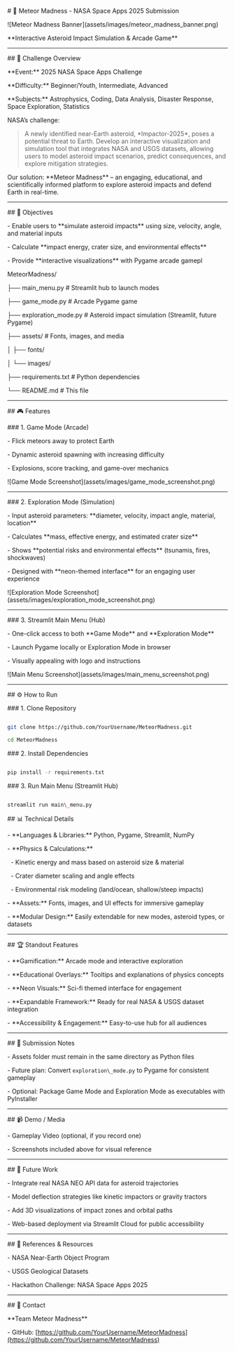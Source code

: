 \# 🌌 Meteor Madness - NASA Space Apps 2025 Submission



!\[Meteor Madness Banner](assets/images/meteor\_madness\_banner.png)



\*\*Interactive Asteroid Impact Simulation \& Arcade Game\*\*



---



\## 🚀 Challenge Overview



\*\*Event:\*\* 2025 NASA Space Apps Challenge  

\*\*Difficulty:\*\* Beginner/Youth, Intermediate, Advanced  

\*\*Subjects:\*\* Astrophysics, Coding, Data Analysis, Disaster Response, Space Exploration, Statistics  



NASA’s challenge:  

> A newly identified near-Earth asteroid, \*Impactor-2025\*, poses a potential threat to Earth. Develop an interactive visualization and simulation tool that integrates NASA and USGS datasets, allowing users to model asteroid impact scenarios, predict consequences, and explore mitigation strategies.



Our solution: \*\*Meteor Madness\*\* – an engaging, educational, and scientifically informed platform to explore asteroid impacts and defend Earth in real-time.



---



\## 🎯 Objectives



\- Enable users to \*\*simulate asteroid impacts\*\* using size, velocity, angle, and material inputs  

\- Calculate \*\*impact energy, crater size, and environmental effects\*\*  

\- Provide \*\*interactive visualizations\*\* with Pygame arcade gamepl


MeteorMadness/

├── main\_menu.py # Streamlit hub to launch modes

├── game\_mode.py # Arcade Pygame game

├── exploration\_mode.py # Asteroid impact simulation (Streamlit, future Pygame)

├── assets/ # Fonts, images, and media

│ ├── fonts/

│ └── images/

├── requirements.txt # Python dependencies

└── README.md # This file



---



\## 🎮 Features



\### 1. Game Mode (Arcade)



\- Flick meteors away to protect Earth  

\- Dynamic asteroid spawning with increasing difficulty  

\- Explosions, score tracking, and game-over mechanics  



!\[Game Mode Screenshot](assets/images/game\_mode\_screenshot.png)



---



\### 2. Exploration Mode (Simulation)



\- Input asteroid parameters: \*\*diameter, velocity, impact angle, material, location\*\*  

\- Calculates \*\*mass, effective energy, and estimated crater size\*\*  

\- Shows \*\*potential risks and environmental effects\*\* (tsunamis, fires, shockwaves)  

\- Designed with \*\*neon-themed interface\*\* for an engaging user experience  



!\[Exploration Mode Screenshot](assets/images/exploration\_mode\_screenshot.png)



---



\### 3. Streamlit Main Menu (Hub)



\- One-click access to both \*\*Game Mode\*\* and \*\*Exploration Mode\*\*  

\- Launch Pygame locally or Exploration Mode in browser  

\- Visually appealing with logo and instructions  



!\[Main Menu Screenshot](assets/images/main\_menu\_screenshot.png)



---



\## ⚙️ How to Run



\### 1. Clone Repository

```bash

git clone https://github.com/YourUsername/MeteorMadness.git

cd MeteorMadness

```



\### 2. Install Dependencies



```bash

pip install -r requirements.txt

```



\### 3. Run Main Menu (Streamlit Hub)



```bash

streamlit run main\_menu.py

```







\## 📊 Technical Details



\- \*\*Languages \& Libraries:\*\* Python, Pygame, Streamlit, NumPy  

\- \*\*Physics \& Calculations:\*\*

&nbsp; - Kinetic energy and mass based on asteroid size \& material  

&nbsp; - Crater diameter scaling and angle effects  

&nbsp; - Environmental risk modeling (land/ocean, shallow/steep impacts)  

\- \*\*Assets:\*\* Fonts, images, and UI effects for immersive gameplay  

\- \*\*Modular Design:\*\* Easily extendable for new modes, asteroid types, or datasets  



---



\## 🏆 Standout Features



\- \*\*Gamification:\*\* Arcade mode and interactive exploration  

\- \*\*Educational Overlays:\*\* Tooltips and explanations of physics concepts  

\- \*\*Neon Visuals:\*\* Sci-fi themed interface for engagement  

\- \*\*Expandable Framework:\*\* Ready for real NASA \& USGS dataset integration  

\- \*\*Accessibility \& Engagement:\*\* Easy-to-use hub for all audiences  



---



\## 📂 Submission Notes



\- Assets folder must remain in the same directory as Python files  

\- Future plan: Convert `exploration\_mode.py` to Pygame for consistent gameplay  

\- Optional: Package Game Mode and Exploration Mode as executables with PyInstaller  



---



\## 📹 Demo / Media



\- Gameplay Video (optional, if you record one)  

\- Screenshots included above for visual reference  



---



\## 🔮 Future Work



\- Integrate real NASA NEO API data for asteroid trajectories  

\- Model deflection strategies like kinetic impactors or gravity tractors  

\- Add 3D visualizations of impact zones and orbital paths  

\- Web-based deployment via Streamlit Cloud for public accessibility  



---



\## 📝 References \& Resources



\- NASA Near-Earth Object Program  

\- USGS Geological Datasets  

\- Hackathon Challenge: NASA Space Apps 2025  



---



\## 📧 Contact



\*\*Team Meteor Madness\*\*  

\- GitHub: \[https://github.com/YourUsername/MeteorMadness](https://github.com/YourUsername/MeteorMadness)  





